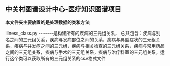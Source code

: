 ## 中关村图谱设计中心-医疗知识图谱项目



**本文件夹主要放置的是处理数据的类和方法**

illness_class.py  -------是构建所有的疾病的三元组关系， 总共包含：疾病与别名之间的三元组关系，疾病与发病部位之间的关系，疾病与典型症状的三元组关系，疾病与并发症之间的三元组，疾病与相关检查的三元组关系，疾病与常用药品之间的三元组关系，疾病与手术的三元组关系，疾病与治疗科室的三元组关系。运行这个类可以获取所有的三元组关系的csv格式文件



